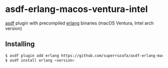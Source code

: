 # asdf-erlang-macos-ventura-intel

[asdf] plugin with precompiled [erlang] binaries (macOS Ventura, Intel arch version)

## Installing

```sh
$ asdf plugin add erlang https://github.com/superruzafa/asdf-erlang-macos-ventura-intel.git
$ asdf install erlang <version>
```

[asdf]: https://asdf-vm.com/
[erlang]: https://www.erlang.org/

